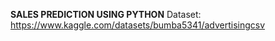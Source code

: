**SALES PREDICTION USING PYTHON**
Dataset: https://www.kaggle.com/datasets/bumba5341/advertisingcsv
